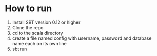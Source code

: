 How to run
==========

1. Install SBT version 0.12 or higher
2. Clone the repo
3. cd to the scala directory
4. create a file named config with username, password and database name each on its own line
5. sbt run
